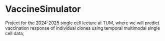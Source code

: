 # VaccineSimulator
Project for the 2024-2025 single cell lecture at TUM, where we will predict vaccination response of individual clones using temporal multimodal single cell data,
